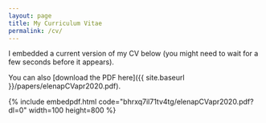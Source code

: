 ```yaml
---
layout: page
title: My Curriculum Vitae
permalink: /cv/
---
```


I embedded a current version of my CV below (you might need to wait for a few seconds before it appears). 


You can also [download the PDF here]({{ site.baseurl }}/papers/elenapCVapr2020.pdf).

<!-- do not forget to CHANGE also the line below, and upload new pdf to DROBPOX, right clic and 'copy link'!-->
{% include embedpdf.html code="bhrxq7il71tv4tg/elenapCVapr2020.pdf?dl=0" width=100 height=800 %}
